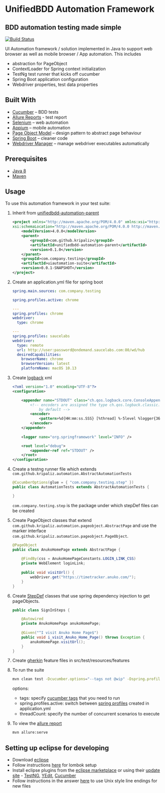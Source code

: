 # UnifiedBDD Automation Framework

## BDD automation testing made simple
[![Build Status](https://travis-ci.org/kripaliz/unifiedbdd-automation-framework.svg?branch=master)](https://travis-ci.org/kripaliz/unifiedbdd-automation-framework)

UI Automation framework / solution implemented in Java to support web browser as well as mobile browser / App automation. This includes

* abstraction for PageObject
* ContextLoader for Spring context initialization
* TestNg test runner that kicks off cucumber
* Spring Boot application configuration
* Webdriver properties, test data properties

## Built With

* [Cucumber](https://docs.cucumber.io/guides/bdd-tutorial/) – BDD tests
* [Allure Reports](https://docs.qameta.io/allure/) - test report
* [Selenium](https://www.seleniumhq.org/) – web automation
* [Appium](http://appium.io/) – mobile automation
* [Page Object Model](https://www.seleniumhq.org/docs/06_test_design_considerations.jsp) – design pattern to abstract page behaviour
* [Spring Boot](http://spring.io/projects/spring-boot) – cleaner code
* [Webdriver Manager](https://github.com/bonigarcia/webdrivermanager) – manage webdriver executables automatically

## Prerequisites

* [Java 8](https://www.oracle.com/technetwork/java/javase/downloads/jdk8-downloads-2133151.html) 
* [Maven](https://maven.apache.org/download.cgi)

## Usage

To use this automation framework in your test suite:

1. Inherit from [unifiedbdd-automation-parent](https://github.com/kripaliz/unifiedbdd-automation-parent)

	```xml
	<project xmlns="http://maven.apache.org/POM/4.0.0" xmlns:xsi="http://www.w3.org/2001/XMLSchema-instance"
	xsi:schemaLocation="http://maven.apache.org/POM/4.0.0 http://maven.apache.org/xsd/maven-4.0.0.xsd">
		<modelVersion>4.0.0</modelVersion>
		<parent>
			<groupId>com.github.kripaliz</groupId>
			<artifactId>unifiedbdd-automation-parent</artifactId>
			<version>0.1.0</version>
		</parent>
		<groupId>com.company.testing</groupId>
		<artifactId>uiautomation-suite</artifactId>
		<version>0.0.1-SNAPSHOT</version>
	</project>
	```

2. Create an application.yml file for spring boot

	```yml
	spring.main.sources: com.company.testing

	spring.profiles.active: chrome

	---
	spring.profiles: chrome
	webdriver:
	  type: chrome

	---
	spring.profiles: saucelabs
	webdriver:
	  type: remote
	  url: http://user:password@ondemand.saucelabs.com:80/wd/hub
	  desiredCapabilities:
	    browserName: chrome
	    browserVersion: latest
	    platformName: macOS 10.13
	```

3. Create [logback](https://logback.qos.ch/manual/configuration.html) xml

	```xml
	<?xml version="1.0" encoding="UTF-8"?>
	<configuration>
	
		<appender name="STDOUT" class="ch.qos.logback.core.ConsoleAppender">
			<!-- encoders are assigned the type ch.qos.logback.classic.encoder.PatternLayoutEncoder 
				by default -->
			<encoder>
				<pattern>%d{HH:mm:ss.SSS} [%thread] %-5level %logger{36} - %msg%n</pattern>
			</encoder>
		</appender>
		
		<logger name="org.springframework" level="INFO" />
	
		<root level="debug">
			<appender-ref ref="STDOUT" />
		</root>
	</configuration>
	```
4. Create a testng runner file which extends `com.github.kripaliz.automation.AbstractAutomationTests`

	```java
	@CucumberOptions(glue = { "com.company.testing.step" })
	public class AutomationTests extends AbstractAutomationTests {
	
	}
	```

	`com.company.testing.step` is the package under which stepDef files can be created

5. Create PageObject classes that extend `com.github.kripaliz.automation.pageobject.AbstractPage` and use the marker interface `com.github.kripaliz.automation.pageobject.PageObject`.

	```java
	@PageObject
	public class AnukoHomePage extends AbstractPage {
		
		@FindBy(css = AnukoHomePageConstants.LOGIN_LINK_CSS)
		private WebElement loginLink;
		
		public void visitUrl() {
			webDriver.get("https://timetracker.anuko.com/");
		}
	}
	```
6. Create [StepDef](https://cucumber.io/docs/cucumber/step-definitions/) classes that use spring dependency injection to get pageObjects.

	```java
	public class SignInSteps {

		@Autowired
		private AnukoHomePage anukoHomePage;
		
		@Given("^I visit Anuko Home Page$")
		public void i_visit_Anuko_Home_Page() throws Exception {
		    anukoHomePage.visitUrl();
		}
	}
	```
7. Create [gherkin](https://cucumber.io/docs/gherkin/) feature files in src/test/resources/features

8. To run the suite

	```sh
	mvn clean test -Dcucumber.options="--tags not @wip" -Dspring.profiles.active=chrome -DthreadCount=4
	```
	
	options:
	 - tags: specify [cucumber tags](https://cucumber.io/docs/cucumber/api/#tags) that you need to run
	 - spring.profiles.active: switch between [spring profiles](https://docs.spring.io/spring-boot/docs/current/reference/html/boot-features-profiles.html) created in application.yml
	 - threadCount: specify the number of concurrent scenarios to execute

9. To view the [allure report](https://github.com/allure-framework/allure-maven)

	```sh
	mvn allure:serve
	```


## Setting up eclipse for developing

* Download [eclipse](https://www.eclipse.org/downloads/)
* Follow instructions [here](https://projectlombok.org/setup/eclipse) for lombok setup
* Install eclipse plugins from the [eclipse marketplace](https://marketplace.eclipse.org/content/welcome-eclipse-marketplace) or using their [update site](https://help.eclipse.org/kepler/index.jsp?topic=%2Forg.eclipse.platform.doc.user%2Ftasks%2Ftasks-127.htm) - [TestNG](https://dl.bintray.com/testng-team/testng-eclipse-release/6.14.3/), [YEdit](http://dadacoalition.org/yedit/), [Cucumber](https://marketplace.eclipse.org/content/cucumber-eclipse-plugin)
* Follow instructions in the answer [here](https://stackoverflow.com/questions/1886185/eclipse-and-windows-newlines) to use Unix style line endings for new files
